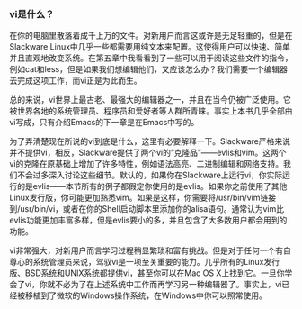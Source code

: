 ### vi是什么？

在你的电脑里散落着成千上万的文件。对新用户而言这或许是无足轻重的，但是在Slackware Linux中几乎一些都需要用纯文本来配置。这使得用户可以快速、简单并且直观地改变系统。在第五章中我看看到了一些可以用于阅读这些文件的指令，例如cat和less，但是如果我们想编辑他们，又应该怎么办？我们需要一个编辑器去完成这项工作，而vi正是为此而生。

总的来说，vi世界上最古老、最强大的编辑器之一，并且在当今仍被广泛使用。它被世界各地的系统管理员、程序员和爱好者等人群所青睐。事实上本书几乎全部由vi写成，只有介绍Emacs的下一章是在Emacs中写的。

为了弄清楚现在所说的vi到底是什么，这里有必要解释一下。Slackware严格来说并不提供vi，相反，Slackware提供了两个vi的“克隆品”——evlis和vim。这两个vi的克隆在原基础上增加了许多特性，例如语法高亮、二进制编辑和网络支持。我们不会过多深入讨论这些细节。默认的，如果你在Slackware上运行vi，你实际运行的是evlis——本节所有的例子都假定你使用的是evlis。如果你之前使用了其他Linux发行版，你可能更加熟悉vim。如果是这样，你需要将/usr/bin/vim链接到/usr/bin/vi，或者在你的Shell启动脚本里添加你的alisa语句。通常认为vim比evlis功能更加丰富多样，但是evlis要小的多，并且包含了大多数用户都会用到的功能。

vi非常强大，对新用户而言学习过程稍显繁琐和富有挑战。但是对于任何一个有自尊心的系统管理员来说，驾驭vi是一项至关重要的能力。几乎所有的Linux发行版、BSD系统和UNIX系统都提供vi，甚至你可以在Mac OS X上找到它。一旦你学会了vi，你就不必为了在上述系统中工作而再学习另一种编辑器了。事实上，vi已经被移植到了微软的Windows操作系统，在Windows中你可以照常使用。

